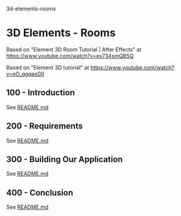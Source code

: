 3d-elements-rooms
# 3D Elements - Rooms

Based on "Element 3D Room Tutorial | After Effects" at https://www.youtube.com/watch?v=ex734smQB5Q

Based on "Element 3D tutorial" at https://www.youtube.com/watch?v=eO_ggqaxGtI

## 100 - Introduction

See [README.md](./100/README.md)

## 200 - Requirements

See [README.md](./200/README.md)

## 300 - Building Our Application

See [README.md](./300/README.md)

## 400 - Conclusion

See [README.md](./400/README.md)

